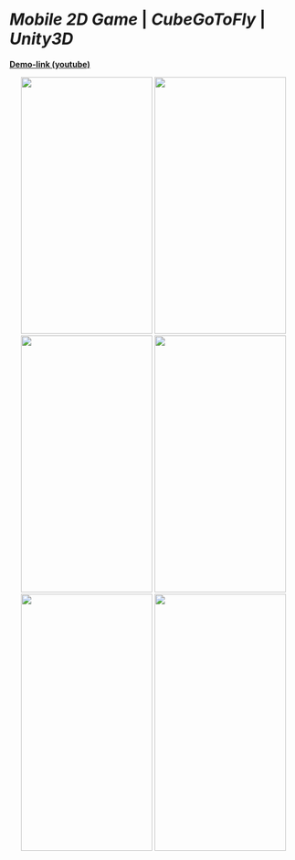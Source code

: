 # *Mobile 2D Game* | *CubeGoToFly* | *Unity3D*

**[Demo-link (youtube)](https://www.youtube.com/watch?v=915BgyGdUiQ&ab_channel=kapalulz%3A%D1%81)**


<p align="center">

<img width="230" height="450" src="https://user-images.githubusercontent.com/17459523/210510618-68db7208-e449-4b1c-9220-9a3cb85579b8.png">
  
  <img width="230" height="450" src="https://user-images.githubusercontent.com/17459523/210510674-93d59c87-7a73-411b-a128-03730f0a0205.png">
  
  <img width="230" height="450" src="https://user-images.githubusercontent.com/17459523/210510772-c17762fe-8194-4a5a-8652-2f17cdd2a14b.png">
  
  <img width="230" height="450" src="https://user-images.githubusercontent.com/17459523/210510803-8c7477f5-59d8-4d04-868c-527efcea0584.png">
  
  <img width="230" height="450" src="https://user-images.githubusercontent.com/17459523/210512092-cd4d2a0a-5d8b-482b-a2aa-41d92efbb97a.png">
    
  <img width="230" height="450" src="https://user-images.githubusercontent.com/17459523/210512230-fa67963c-0496-4af5-b840-95d50a018f00.png">


</p>
